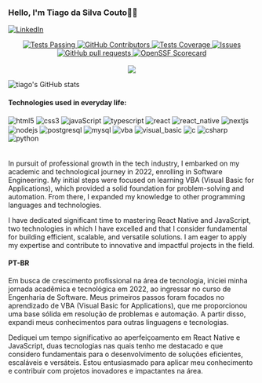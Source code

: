 ### Hello, I'm Tiago da Silva Couto👋🏽

[![LinkedIn](https://img.shields.io/badge/LinkedIn-0077B5?style=for-the-badge&logo=linkedin&logoColor=white)](https://www.linkedin.com/in/tiago-da-silva-couto-6830baa9/)

<p align="center">
  <!-- Test Passing Badge -->
  <a href="https://github.com/tscouto">
    <img alt="Tests Passing" src="https://github.com/tscouto/github-readme-stats/actions/workflows/test.yml/badge.svg" />
  </a>
  <!-- Contributors Badge -->
  <a href="https://github.com/tscouto/github-readme-stats/graphs/contributors">
    <img alt="GitHub Contributors" src="https://img.shields.io/github/contributors/tscouto/github-readme-stats" />
  </a>
  <!-- Coverage Badge -->
  <a href="https://codecov.io/gh/tscouto/github-readme-stats">
    <img alt="Tests Coverage" src="https://codecov.io/gh/tscouto/github-readme-stats/branch/main/graph/badge.svg" />
  </a>
  <!-- Issues Badge -->
  <a href="https://github.com/tscouto/github-readme-stats/issues">
    <img alt="Issues" src="https://img.shields.io/github/issues/tscouto/github-readme-stats?color=0088ff" />
  </a>
  <!-- Pull Requests Badge -->
  <a href="https://github.com/tscouto/github-readme-stats/pulls">
    <img alt="GitHub pull requests" src="https://img.shields.io/github/issues-pr/tscouto/github-readme-stats?color=0088ff" />
  </a>
  <!-- OpenSSF Badge -->
  <a href="https://securityscorecards.dev/viewer/?uri=github.com/tscouto/github-readme-stats">
    <img alt="OpenSSF Scorecard" src="https://api.securityscorecards.dev/projects/github.com/tscouto/github-readme-stats/badge" />
  </a>
  <br />
  <br />
  <!-- Powered by Vercel -->
  <a href="https://vercel.com?utm_source=github_readme_stats_team&utm_campaign=oss">
    <img src="https://vercel.com/button" />
  </a>
</p>


![tiago's GitHub stats](https://github-readme-stats.vercel.app/api?username=tscouto&show_icons=true&theme=dracula)

#### Technologies used in everyday life:

<div style="display: inline_block">
  <img align="center" alt="html5" src="https://img.shields.io/badge/HTML5-E34F26?style=for-the-badge&logo=html5&logoColor=white" />
  <img align="center" alt="css3" src="https://img.shields.io/badge/CSS3-1572B6?style=for-the-badge&logo=css3&logoColor=white" />
  <img align="center" alt="javaScript" src="https://img.shields.io/badge/JavaScript-F7DF1E?style=for-the-badge&logo=javascript&logoColor=black" />
  <img align="center" alt="typescript" src="https://img.shields.io/badge/TypeScript-3178C6?style=for-the-badge&logo=typescript&logoColor=white" />
  <img align="center" alt="react" src="https://img.shields.io/badge/React-20232A?style=for-the-badge&logo=react&logoColor=61DAFB" />
  <img align="center" alt="react_native" src="https://img.shields.io/badge/React_Native-20232A?style=for-the-badge&logo=react&logoColor=61DAFB" />
  <img align="center" alt="nextjs" src="https://img.shields.io/badge/Next.js-000000?style=for-the-badge&logo=next.js&logoColor=white" />
  <img align="center" alt="nodejs" src="https://img.shields.io/badge/Node.js-339933?style=for-the-badge&logo=node.js&logoColor=white" />
  <img align="center" alt="postgresql" src="https://img.shields.io/badge/PostgreSQL-4169E1?style=for-the-badge&logo=postgresql&logoColor=white" />
  <img align="center" alt="mysql" src="https://img.shields.io/badge/MySQL-4479A1?style=for-the-badge&logo=mysql&logoColor=white" />
  <img align="center" alt="vba" src="https://img.shields.io/badge/VBA-00A300?style=for-the-badge&logo=windows&logoColor=white" />
  <img align="center" alt="visual_basic" src="https://img.shields.io/badge/Visual_Basic-512BD4?style=for-the-badge&logo=visualstudio&logoColor=white" />
  <img align="center" alt="c" src="https://img.shields.io/badge/C-00599C?style=for-the-badge&logo=c&logoColor=white" />
  <img align="center" alt="csharp" src="https://img.shields.io/badge/C%23-239120?style=for-the-badge&logo=c-sharp&logoColor=white" />
  <img align="center" alt="python" src="https://img.shields.io/badge/Python-3776AB?style=for-the-badge&logo=python&logoColor=white" />
</div>
<br>
<br>
In pursuit of professional growth in the tech industry, I embarked on my academic and technological journey in 2022, enrolling in Software Engineering. My initial steps were focused on learning VBA (Visual Basic for Applications), which provided a solid foundation for problem-solving and automation. From there, I expanded my knowledge to other programming languages and technologies.

I have dedicated significant time to mastering React Native and JavaScript, two technologies in which I have excelled and that I consider fundamental for building efficient, scalable, and versatile solutions. I am eager to apply my expertise and contribute to innovative and impactful projects in the field.

#### PT-BR

Em busca de crescimento profissional na área de tecnologia, iniciei minha jornada acadêmica e tecnológica em 2022, ao ingressar no curso de Engenharia de Software. Meus primeiros passos foram focados no aprendizado de VBA (Visual Basic for Applications), que me proporcionou uma base sólida em resolução de problemas e automação. A partir disso, expandi meus conhecimentos para outras linguagens e tecnologias.

Dediquei um tempo significativo ao aperfeiçoamento em React Native e JavaScript, duas tecnologias nas quais tenho me destacado e que considero fundamentais para o desenvolvimento de soluções eficientes, escaláveis e versáteis. Estou entusiasmado para aplicar meu conhecimento e contribuir com projetos inovadores e impactantes na área.

